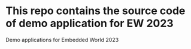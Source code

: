 # This repo contains the source code of demo application for EW 2023
Demo applications for Embedded World 2023

